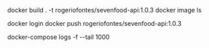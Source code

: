 docker build . -t rogeriofontes/sevenfood-api:1.0.3
docker image ls

docker login
docker push rogeriofontes/sevenfood-api:1.0.3

docker-compose logs -f --tail 1000